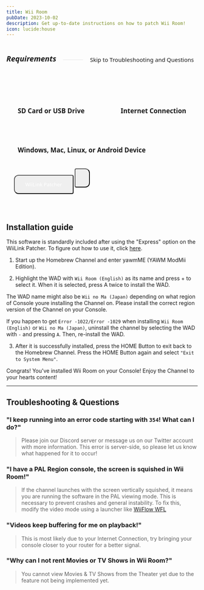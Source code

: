```yaml
---
title: Wii Room
pubDate: 2023-10-02
description: Get up-to-date instructions on how to patch Wii Room!
icon: lucide:house
---
```


<div style="display: flex; gap:8px; align-items: center;">
  <h5 style="font-family: system-ui; font-size:20px;">Requirements</h5>
  <hr style="flex-grow: 1; border: none; opacity:0.1; border-top: 2px solid var(--color); margin-left: 10px">
  <a href="#troubleshooting-questions" style="text-decoration:none;">
  <div style="font-family:system-ui; font-size:15px; padding:5px 10px; border-radius:80px; border:2px solid var(--border-color); background-color: var(--bg-color-tertiary);">Skip to Troubleshooting and Questions</div>
  </a>
</div>
<div style="display:flex; gap:13px; margin-top:10px;background-color:var(--bg-color-tertiary); border:2px solid var(--border-color); align-items:center; justify-content:space-between; padding:35px 20px 30px 20px; border-radius:12px; flex-wrap:wrap; position:relative;"><h4 style="font-size:17px; font-family:system-ui; padding:10px; border:0px solid #00000060; border-radius:8px;"><i class="fa-solid fa-sd-card"></i> SD Card or USB Drive</h4> <h4 style="font-size:17px; font-family:system-ui; padding:10px; border:0px solid #00000060; border-radius:8px;"><i class="fa-solid fa-globe"></i> Internet Connection</h4> <h4 style="font-size:17px; font-family:system-ui; padding:10px; border:0px solid #00000060; border-radius:8px;"><i class="fa-solid fa-desktop"></i> Windows, Mac, Linux, or Android Device</h4><div style="height:40px; border-radius:8px;  position:relative;">
<a href="https://github.com/WiiLink24/WiiLink24-Patcher/releases"><button type="button" style="height:50px; padding-left:28px; padding-right:28px; border-radius:12px 4px 4px 12px; color:white !important; transform:translate(0, -8px); font-family:system-ui;" class="btn1 btn btn-success"><i class="fa-solid fa-download"></i> WiiLink Patcher</button></a>
<a href="https://github.com/AyeItsHarry/WiiLinkPatcherAndroid#getting-started"><button type="button" style="height:50px; padding-left:18px; padding-right:18px; border-radius:4px 12px 12px 4px; color:white !important; transform:translate(0, -8px); font-family:system-ui;" class="btn1 btn btn-success"><i class="fa-brands fa-android"></i></button></a>
</div></div>
</br>
</br>

## Installation guide

<l class="notice info smallwidth">This software is standardly included after using the "Express" option on the WiiLink Patcher. To figure out how to use it, click <a href="/guide/install/">here</a>.</l>

1. Start up the Homebrew Channel and enter yawmME (YAWM ModMii Edition).

2. Highlight the WAD with `Wii Room (English)` as its name and press + to select it. When it is selected, press A twice to install the WAD.

<l class="notice info fullwidth">The WAD name might also be `Wii no Ma (Japan)` depending on what region of Console youre installing the Channel on. Please install the correct region version of the Channel on your Console. </l>

<l class="notice generic fullwidth">If you happen to get `Error -1022/Error -1029` when installing `Wii Room (English)` or `Wii no Ma (Japan)`, uninstall the channel by selecting the WAD with `-` and pressing `A`. Then, re-install the WAD.</l>

3. After it is successfully installed, press the HOME Button to exit back to the Homebrew Channel. Press the HOME Button again and select `"Exit to System Menu"`.

<l class="notice success fullwidth center">Congrats! You've installed Wii Room on your Console! Enjoy the Channel to your hearts content!</l>
___
<i id="troubleshooting-questions"></i>

## Troubleshooting & Questions

### "I keep running into an error code starting with `354`! What can I do?"
> Please join our Discord server or message us on our Twitter account with more information. This error is server-side, so please let us know what happened for it to occur!

### "I have a PAL Region console, the screen is squished in Wii Room!"

> If the channel launches with the screen vertically squished, it means you are running the software in the PAL viewing mode. This is necessary to prevent crashes and general instability. To fix this, modify the video mode using a launcher like [WiiFlow WFL](https://oscwii.org/library/app/wiiflow)

### "Videos keep buffering for me on playback!"

> This is most likely due to your Internet Connection, try bringing your console closer to your router for a better signal.

### "Why can I not rent Movies or TV Shows in Wii Room?"

> You cannot view Movies & TV Shows from the Theater yet due to the feature not being implemented yet.

